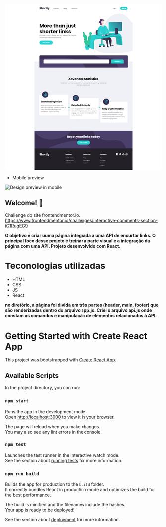 ![Design preview for the Interactive comments section coding challenge](./src/assets/design/desktop-preview.jpg)

* Mobile preview

![Design preview in mobile](../src/assets/design/Url-shortenin-api-master-mobile1.png)



## Welcome! 👋

Challenge do site frontendmentor.io. https://www.frontendmentor.io/challenges/interactive-comments-section-iG1RugEG9

**O objetivo é criar uuma página integrada a uma API de encurtar links. O principal foco desse projeto é treinar a parte visual e a integração da página com uma API. Projeto desenvolvido com React.**

# Teconologias utilizadas
 * HTML
 * CSS
 * JS
 * React

**no diretório, a página foi divida em três partes (header, main, footer) que são renderizadas dentro do arquivo app.js. Criei o arquivo api.js onde constam os comandos e manipulação de elementos relacionados à API.**

# Getting Started with Create React App

This project was bootstrapped with [Create React App](https://github.com/facebook/create-react-app).

## Available Scripts

In the project directory, you can run:

### `npm start`

Runs the app in the development mode.\
Open [http://localhost:3000](http://localhost:3000) to view it in your browser.

The page will reload when you make changes.\
You may also see any lint errors in the console.

### `npm test`

Launches the test runner in the interactive watch mode.\
See the section about [running tests](https://facebook.github.io/create-react-app/docs/running-tests) for more information.

### `npm run build`

Builds the app for production to the `build` folder.\
It correctly bundles React in production mode and optimizes the build for the best performance.

The build is minified and the filenames include the hashes.\
Your app is ready to be deployed!

See the section about [deployment](https://facebook.github.io/create-react-app/docs/deployment) for more information.

